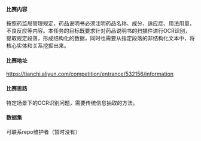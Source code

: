 #### 比赛内容

按照药监局管理规定，药品说明书必须注明药品名称、成分、适应症、用法用量，不良反应等内容。本任务的目标既要求针对药品说明书的扫描件进行OCR识别，提取规定段落，形成结构化的数据，同时也需要从指定段落的非结构化文本中，将核心实体和关系挖掘出来。

#### 比赛地址

https://tianchi.aliyun.com/competition/entrance/532156/information

#### 比赛思路

特定场景下的OCR识别问题，需要传统信息抽取的方法。

#### 数据集

可联系repo维护者（暂时没有）